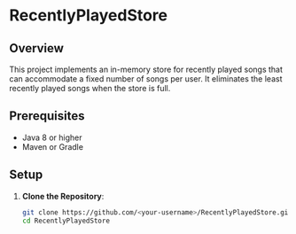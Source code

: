 # RecentlyPlayedStore

## Overview

This project implements an in-memory store for recently played songs that can accommodate a fixed number of songs per user. It eliminates the least recently played songs when the store is full.

## Prerequisites

- Java 8 or higher
- Maven or Gradle

## Setup

1. **Clone the Repository**:
   ```sh
   git clone https://github.com/<your-username>/RecentlyPlayedStore.git
   cd RecentlyPlayedStore
